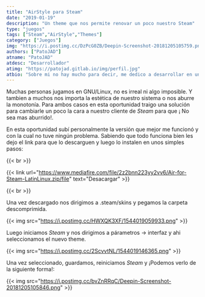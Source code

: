 ```yaml
---
title: "AirStyle para Steam"
date: "2019-01-19"
description: "Un theme que nos permite renovar un poco nuestro Steam"
type: "juegos"
tags: ["Steam","AirStyle","Themes"]
category: ["Juegos"]
img: "https://i.postimg.cc/DzPcG0ZB/Deepin-Screenshot-20181205105759.png"
authors: ["PatoJAD"]
atname: "PatoJAD"
atdesc: "Desarrollador"
atimg: "https://patojad.gitlab.io/img/perfil.jpg"
atbio: "Sobre mi no hay mucho para decir, me dedico a desarrollar en una empresa de telecomunicaciones, utilizo linux desde el 2012 y hace años que es mi sistema operativo main. Soy una persona que busca crecer profesionalmente sin dejar de divertirse y hacer lo que me gusta. Siempre digo que cuando un proyecto sale es importante agradecer, por lo cual les recomiendo a todos leer la seccion Agreadecimientos en la cual me tome un tiempito para poder agradecer a todos y cada uno de los que hicieron posible todo esto."
---
```


Muchas personas jugamos en GNU/Linux, no es irreal ni algo imposible. Y tambien a muchos nos importa la estética de nuestro sistema o nos aburre la monotonía. Para ambos casos en esta oportunidad traigo una solución para cambiarle un poco la cara a nuestro cliente de _Steam_ para que ¡ No sea mas aburrido!.

En esta oportunidad subí personalmente la versión que mejor me funcionó y con la cual no tuve ningún problema. Sabiendo que todo funciona bien les dejo el link para que lo descarguen y luego lo instalen en unos simples pasos:

{{< br >}}

{{< link url="https://www.mediafire.com/file/2z2bnn223yy2vv6/Air-for-Steam-LatinLinux.zip/file" text="Desacargar" >}}

{{< br >}}

Una vez descargado nos dirigimos a .steam/skins y pegamos la carpeta descomprimida.

{{< img src="https://i.postimg.cc/HWXQK3XF/1544019059933.png" >}}

Luego iniciamos _Steam_ y nos dirigimos a párametros -> interfaz y ahi seleccionamos el nuevo theme.

{{< img src="https://i.postimg.cc/2ScvvtNL/1544019146365.png" >}}

Una vez seleccionado, guardamos, reiniciamos _Steam_ y ¡Podemos verlo de la siguiente forma!:

{{< img src="https://i.postimg.cc/bvZnRRqC/Deepin-Screenshot-20181205105846.png" >}}

